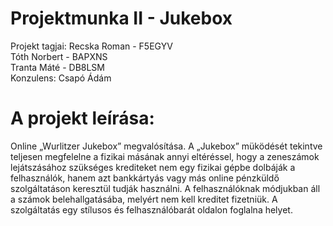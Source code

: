 # Projektmunka II - Jukebox
Projekt tagjai:
Recska Roman - F5EGYV  
Tóth Norbert - BAPXNS  
Tranta Máté  - DB8LSM  
Konzulens:      Csapó Ádám  

# A projekt leírása:
Online „Wurlitzer Jukebox” megvalósítása.
A „Jukebox” müködését tekintve teljesen megfelelne a fizikai másának annyi eltéréssel, hogy a zeneszámok lejátszásához szükséges krediteket nem egy fizikai gépbe dolbáják a felhasználók, hanem azt bankkártyás vagy más online pénzküldő szolgáltatáson keresztül tudják használni. A felhasználóknak módjukban áll a számok belehallgatásába, melyért nem kell kreditet fizetniük. A szolgáltatás egy stílusos és felhasználóbarát oldalon foglalna helyet.

